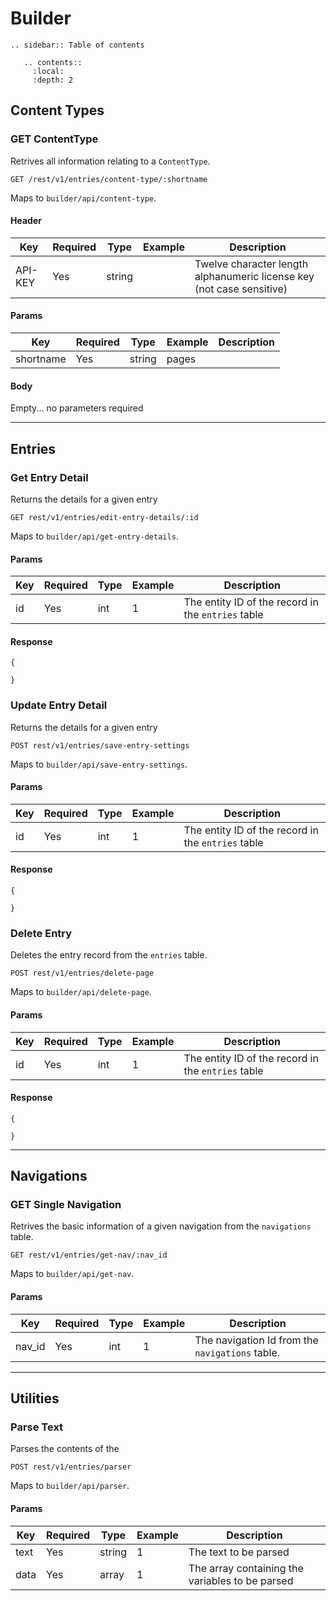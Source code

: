 
Builder
=======

```eval_rst
.. sidebar:: Table of contents

   .. contents::
     :local:
     :depth: 2
```

## Content Types 

### GET ContentType
Retrives all information relating to a `ContentType`.

`GET /rest/v1/entries/content-type/:shortname`

Maps to `builder/api/content-type`.

#### Header

Key	| Required | Type	| Example	| Description
--- | --- | --- | --- | ---
API-KEY | Yes | string | | Twelve character length alphanumeric license key (not case sensitive)

#### Params

Key	| Required | Type	| Example	| Description
--- | --- | --- | --- | ---
shortname | Yes | string | pages | 

#### Body

Empty... no parameters required 

----


## Entries

### Get Entry Detail
Returns the details for a given entry 

```
GET rest/v1/entries/edit-entry-details/:id
```
Maps to `builder/api/get-entry-details`.

#### Params

Key	| Required | Type	| Example	| Description
--- | --- | --- | --- | ---
id | Yes | int | 1 | The entity ID of the record in the `entries` table

#### Response

```
{
  
}
```

### Update Entry Detail
Returns the details for a given entry 

```
POST rest/v1/entries/save-entry-settings
```
Maps to `builder/api/save-entry-settings`.

#### Params

Key	| Required | Type	| Example	| Description
--- | --- | --- | --- | ---
id | Yes | int | 1 | The entity ID of the record in the `entries` table

#### Response

```
{
  
}
```

### Delete Entry
Deletes the entry record from the `entries` table.

```
POST rest/v1/entries/delete-page
```
Maps to `builder/api/delete-page`.

#### Params

Key	| Required | Type	| Example	| Description
--- | --- | --- | --- | ---
id | Yes | int | 1 | The entity ID of the record in the `entries` table

#### Response

```
{
  
}
```

----


## Navigations 

### GET Single Navigation 
Retrives the basic information of a given navigation from the `navigations` table.  

```
GET rest/v1/entries/get-nav/:nav_id
```
Maps to `builder/api/get-nav`.

#### Params

Key	| Required | Type	| Example	| Description
--- | --- | --- | --- | ---
nav_id | Yes | int | 1 | The navigation Id from the `navigations` table. 

----


## Utilities 

### Parse Text 
Parses the contents of the 

```
POST rest/v1/entries/parser
```
Maps to `builder/api/parser`.

#### Params

Key	| Required | Type	| Example	| Description
--- | --- | --- | --- | ---
text | Yes | string | 1 | The text to be parsed
data | Yes | array | 1 | The array containing the variables to be parsed
